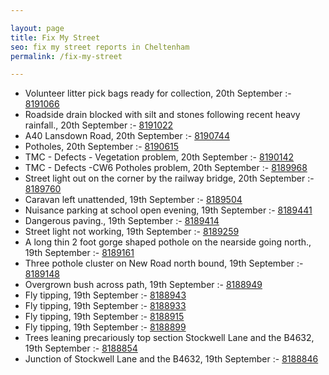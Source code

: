 ```yaml
---

layout: page
title: Fix My Street
seo: fix my street reports in Cheltenham
permalink: /fix-my-street

---
```


<!-- fix_marker starts -->

- Volunteer litter pick bags ready for collection, 20th September :- [8191066](https://www.fixmystreet.com/report/8191066)
- Roadside drain blocked with silt and stones following recent heavy rainfall., 20th September :- [8191022](https://www.fixmystreet.com/report/8191022)
- A40 Lansdown Road, 20th September :- [8190744](https://www.fixmystreet.com/report/8190744)
- Potholes, 20th September :- [8190615](https://www.fixmystreet.com/report/8190615)
- TMC - Defects - Vegetation problem, 20th September :- [8190142](https://www.fixmystreet.com/report/8190142)
- TMC - Defects -CW6 Potholes  problem, 20th September :- [8189968](https://www.fixmystreet.com/report/8189968)
- Street light out on the corner by the railway bridge, 20th September :- [8189760](https://www.fixmystreet.com/report/8189760)
- Caravan left unattended, 19th September :- [8189504](https://www.fixmystreet.com/report/8189504)
- Nuisance parking at school open evening, 19th September :- [8189441](https://www.fixmystreet.com/report/8189441)
- Dangerous paving., 19th September :- [8189414](https://www.fixmystreet.com/report/8189414)
- Street light not working, 19th September :- [8189259](https://www.fixmystreet.com/report/8189259)
- A long thin 2 foot gorge shaped pothole on the nearside going north., 19th September :- [8189161](https://www.fixmystreet.com/report/8189161)
- Three pothole cluster on New Road north bound, 19th September :- [8189148](https://www.fixmystreet.com/report/8189148)
- Overgrown bush across path, 19th September :- [8188949](https://www.fixmystreet.com/report/8188949)
- Fly tipping, 19th September :- [8188943](https://www.fixmystreet.com/report/8188943)
- Fly tipping, 19th September :- [8188933](https://www.fixmystreet.com/report/8188933)
- Fly tipping, 19th September :- [8188915](https://www.fixmystreet.com/report/8188915)
- Fly tipping, 19th September :- [8188899](https://www.fixmystreet.com/report/8188899)
- Trees leaning precariously top section Stockwell Lane and the B4632, 19th September :- [8188854](https://www.fixmystreet.com/report/8188854)
- Junction of Stockwell Lane and the B4632, 19th September :- [8188846](https://www.fixmystreet.com/report/8188846)

<!-- fix_marker ends -->